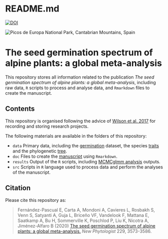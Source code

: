 README.md
================

[![DOI](https://zenodo.org/badge/254951190.svg)](https://zenodo.org/badge/latestdoi/254951190)

![Picos de Europa National Park, Cantabrian Mountains,
Spain](Picos%20de%20Europa.jpg)

# The seed germination spectrum of alpine plants: a global meta-analysis

This repository stores all information related to the publication *The
seed germination spectrum of alpine plants: a global meta-analysis*,
including raw data, `R` scripts to process and analyse data, and
`Rmarkdown` files to create the manuscript.

## Contents

This repository is organised following the advice of [Wilson et
al. 2017](https://doi.org/10.1371/journal.pcbi.1005510) for recording
and storing research projects.

The following materials are available in the folders of this repository:

  - `data` Primary data, including the
    [germination](https://github.com/efernandezpascual/alpineseeds/blob/master/data/germination.csv)
    dataset, the species
    [traits](https://github.com/efernandezpascual/alpineseeds/blob/master/data/traits.csv)
    and the phylogenetic
    [tree](https://github.com/efernandezpascual/alpineseeds/blob/master/data/ALPINE.tree.pdf).
  - `doc` Files to create the
    [manuscript](https://github.com/efernandezpascual/alpineseeds/blob/master/doc/manuscript.md)
    using `Rmarkdown`.
  - `results` Output of the `R` scripts, including [MCMCglmm
    analysis](https://github.com/efernandezpascual/alpineseeds/tree/master/results/MCMCglmm)
    outputs.
  - `src` Scripts in `R` language used to process data and perform the
    analyses of the manuscript.

## Citation

Please cite this repository as:

> Fernández-Pascual E, Carta A, Mondoni A, Cavieres L, Rosbakh S, Venn
> S, Satyanti A, Guja L, Briceño VF, Vandelook F, Mattana E, Saatkamp A,
> Bu H, Sommerville K, Poschlod P, Liu K, Nicotra A, Jiménez-Alfaro B
> (2020) [The seed germination spectrum of alpine plants: a global
> meta-analysis.](https://doi.org/10.1111/nph.17086) *New Phytologist*
> 229, 3573-3586.
